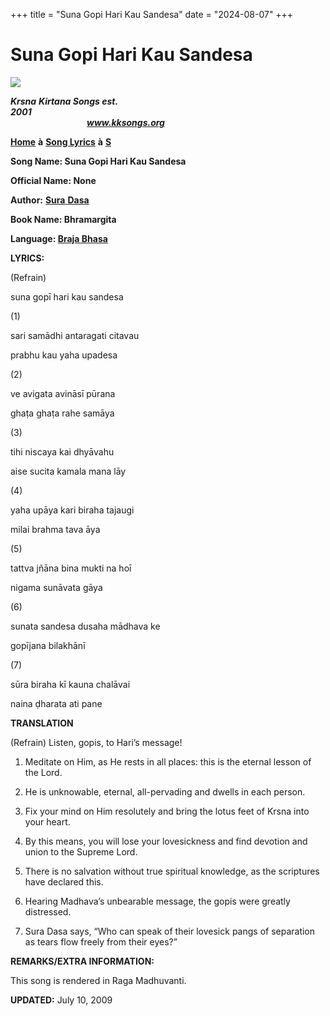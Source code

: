 +++
title = "Suna Gopi Hari Kau Sandesa"
date = "2024-08-07"
+++

# Suna Gopi Hari Kau Sandesa
**[![](http://kksongs.org/image_files/image002.jpg)](http://kksongs.org/)**

**_Krsna_** **_Kirtana Songs est. 2001_**                                                                                                                                                      **_www.kksongs.org_**

**[Home](http://kksongs.org/)** **à** **[Song Lyrics](http://kksongs.org/lyrics.html)** **à** **[S](http://kksongs.org/songs/song_s.html)**

**Song Name: Suna Gopi Hari Kau Sandesa**

**Official Name: None**

**Author:** [**Sura** **Dasa**](http://kksongs.org/authors/list/suradasa.html)

**Book Name: Bhramargita**

**Language: [Braja Bhasa](http://kksongs.org/language/list/braja_bhasa.html)**

**LYRICS:**

(Refrain)

suna gopī hari kau sandesa

(1)

sari samādhi antaragati citavau

prabhu kau yaha upadesa

(2)

ve avigata avināsī pūrana

ghaṭa ghaṭa rahe samāya

(3)

tihi niscaya kai dhyāvahu

aise sucita kamala mana lāy

(4)

yaha upāya kari biraha tajaugi

milai brahma tava āya

(5)

tattva jñāna bina mukti na hoī

nigama sunāvata gāya

(6)

sunata sandesa dusaha mādhava ke

gopījana bilakhānī

(7)

sūra biraha kī kauna chalāvai

naina ḍharata ati pane

**TRANSLATION**

(Refrain) Listen, gopis, to Hari’s message!

1) Meditate on Him, as He rests in all places: this is the eternal lesson of the Lord.

2) He is unknowable, eternal, all\-pervading and dwells in each person.

3) Fix your mind on Him resolutely and bring the lotus feet of Krsna into your heart.

4) By this means, you will lose your lovesickness and find devotion and union to the Supreme Lord.

5) There is no salvation without true spiritual knowledge, as the scriptures have declared this.

6) Hearing Madhava’s unbearable message, the gopis were greatly distressed.

7) Sura Dasa says, “Who can speak of their lovesick pangs of separation as tears flow freely from their eyes?”

**REMARKS/EXTRA INFORMATION:**

This song is rendered in Raga Madhuvanti.

**UPDATED:** July 10, 2009